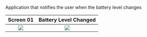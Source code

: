 Application that notifies the user when the battery level changes

Screen 01             |  Battery Level Changed
:-------------------------:|:-------------------------:
![](https://i.imgur.com/O662kKS.png)  |  ![](https://i.imgur.com/uKrLwgJ.png)
